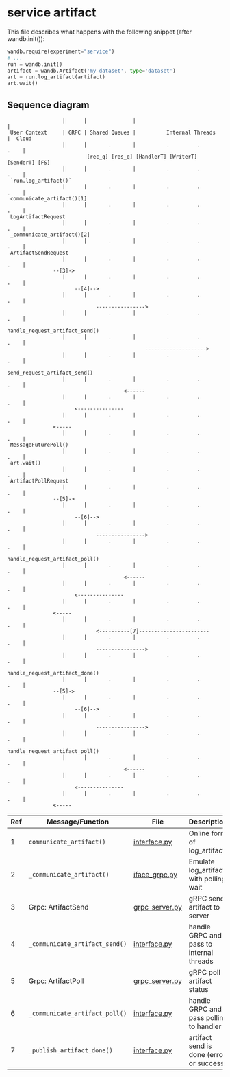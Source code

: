 
# service artifact

This file describes what happens with the following snippet (after wandb.init()):

```python
wandb.require(experiment="service")
# ...
run = wandb.init()
artifact = wandb.Artifact('my-dataset', type='dataset')
art = run.log_artifact(artifact)
art.wait()
```

## Sequence diagram

```text
                  |      |               |                                   |
 User Context     | GRPC | Shared Queues |          Internal Threads         |  Cloud
                  |      |       .       |          .         .         .    |
                          [rec_q] [res_q] [HandlerT] [WriterT] [SenderT] [FS]
                  |      |       .       |          .         .         .    |
 `run.log_artifact()`
                  |      |       .       |          .         .         .    |
 communicate_artifact()[1]
                  |      |       .       |          .         .         .    |
 LogArtifactRequest
                  |      |       .       |          .         .         .    |
 _communicate_artifact()[2]
                  |      |       .       |          .         .         .    |
 ArtifactSendRequest
                  |      |       .       |          .         .         .    |
               --[3]->
                  |      |       .       |          .         .         .    |
                      --[4]-->
                  |      |       .       |          .         .         .    |
                             ---------------->
                  |      |       .       |          .         .         .    |
                                             handle_request_artifact_send()
                  |      |       .       |          .         .         .    |
                                             -------------------->
                  |      |       .       |          .         .         .    |
                                                                 send_request_artifact_send()
                  |      |       .       |          .         .         .    |
                                      <------ 
                  |      |       .       |          .         .         .    |
                      <---------------
                  |      |       .       |          .         .         .    |
               <-----
                  |      |       .       |          .         .         .    |
 MessageFuturePoll()
                  |      |       .       |          .         .         .    |
 art.wait()
                  |      |       .       |          .         .         .    |
 ArtifactPollRequest
                  |      |       .       |          .         .         .    |
               --[5]->
                  |      |       .       |          .         .         .    |
                      --[6]-->
                  |      |       .       |          .         .         .    |
                             ---------------->
                  |      |       .       |          .         .         .    |
                                             handle_request_artifact_poll()
                  |      |       .       |          .         .         .    |
                                      <------ 
                  |      |       .       |          .         .         .    |
                      <---------------
                  |      |       .       |          .         .         .    |
               <-----
                  |      |       .       |          .         .         .    |
                             <----------[7]-----------------------
                  |      |       .       |          .         .         .    |
                             ---------------->
                  |      |       .       |          .         .         .    |
                                             handle_request_artifact_done()
                  |      |       .       |          .         .         .    |
               --[5]->
                  |      |       .       |          .         .         .    |
                      --[6]-->
                  |      |       .       |          .         .         .    |
                             ---------------->
                  |      |       .       |          .         .         .    |
                                             handle_request_artifact_poll()
                  |      |       .       |          .         .         .    |
                                      <------ 
                  |      |       .       |          .         .         .    |
                      <---------------
                  |      |       .       |          .         .         .    |
               <-----
```

Ref | Message/Function | File | Description
--- | --- | --- | ---
1   | `communicate_artifact()`       | [interface.py]   | Online form of log_artifact
2   | `_communicate_artifact()`      | [iface_grpc.py]  | Emulate log_artifact with polling wait
3   | Grpc: ArtifactSend             | [grpc_server.py] | gRPC send artifact to server
4   | `_communicate_artifact_send()` | [interface.py]   | handle GRPC and pass to internal threads
5   | Grpc: ArtifactPoll             | [grpc_server.py] | gRPC poll artifact status
6   | `_communicate_artifact_poll()` | [interface.py]   | handle GRPC and pass polling to handler
7   | `_publish_artifact_done()`     | [interface.py]   | artifact send is done (error or success)

[interface.py]: https://github.com/wandb/client/blob/master/wandb/sdk/interface/interface.py
[iface_grpc.py]: https://github.com/wandb/client/blob/master/wandb/sdk/interface/iface_grpc.py
[grpc_server.py]: https://github.com/wandb/client/blob/master/wandb/sdk/service/grpc_server.py
